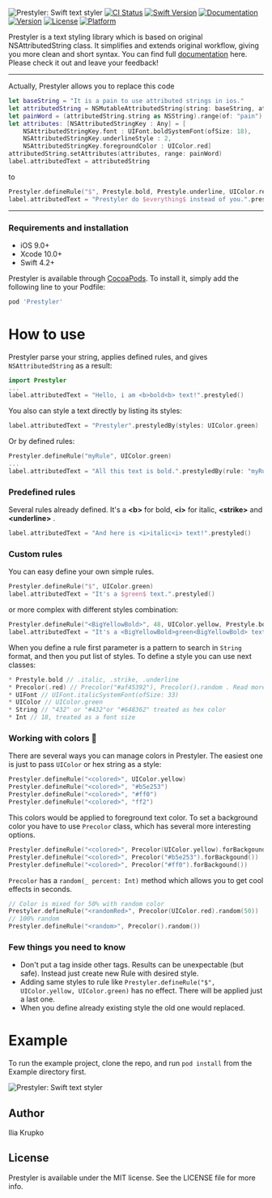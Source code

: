 ![Prestyler: Swift text styler](https://github.com/kruil/Prestyler/blob/master/logo.png?raw=true)
[![CI Status](https://img.shields.io/travis/kruil/Prestyler.svg?style=flat)](https://travis-ci.org/kruil/Prestyler)
[![Swift Version](https://img.shields.io/badge/language-swift%204.2-brightgreen.svg)](https://developer.apple.com/swift)
[![Documentation](https://github.com/kruil/Prestyler/blob/master/docs/badge.svg)](https://kruil.github.io/Prestyler)
[![Version](https://img.shields.io/cocoapods/v/Prestyler.svg?style=flat)](https://cocoapods.org/pods/Prestyler)
[![License](https://img.shields.io/cocoapods/l/Prestyler.svg?style=flat)](https://cocoapods.org/pods/Prestyler)
[![Platform](https://img.shields.io/cocoapods/p/Prestyler.svg?style=flat)](https://cocoapods.org/pods/Prestyler)

Prestyler is a text styling library which is based on original NSAttributedString class. It simplifies and extends original workflow, giving you more clean and short syntax. You can find full [documentation](https://kruil.github.io/Prestyler) here. Please check it out and leave your feedback! 

---

Actually, Prestyler allows you to replace this code
``` swift
let baseString = "It is a pain to use attributed strings in ios."
let attributedString = NSMutableAttributedString(string: baseString, attributes: nil)
let painWord = (attributedString.string as NSString).range(of: "pain")
let attributes: [NSAttributedStringKey : Any] = [
    NSAttributedStringKey.font : UIFont.boldSystemFont(ofSize: 18),
    NSAttributedStringKey.underlineStyle : 2,
    NSAttributedStringKey.foregroundColor : UIColor.red]
attributedString.setAttributes(attributes, range: painWord)
label.attributedText = attributedString
```
to
``` swift
Prestyler.defineRule("$", Prestyle.bold, Prestyle.underline, UIColor.red)
label.attributedText = "Prestyler do $everything$ instead of you.".prestyled()
```

---

### Requirements and installation

- iOS 9.0+
- Xcode 10.0+
- Swift 4.2+

Prestyler is available through [CocoaPods](https://cocoapods.org). To install
it, simply add the following line to your Podfile:

```ruby
pod 'Prestyler'
```

# How to use

Prestyler parse your string, applies defined rules, and gives `NSAttributedString` as a result:
``` swift
import Prestyler
...
label.attributedText = "Hello, i am <b>bold<b> text!".prestyled()
```
You also can style a text directly by listing its styles:
``` swift
label.attributedText = "Prestyler".prestyledBy(styles: UIColor.green)
```
Or by defined rules:
``` swift
Prestyler.defineRule("myRule", UIColor.green)
...
label.attributedText = "All this text is bold.".prestyledBy(rule: "myRule")
```

### Predefined rules
Several rules already defined. It's a **\<b>** for bold, **\<i>** for italic, **\<strike>** and **\<underline>** .
``` swift
label.attributedText = "And here is <i>italic<i> text!".prestyled()
```

### Custom rules
You can easy define your own simple rules.
``` swift
Prestyler.defineRule("$", UIColor.green)
label.attributedText = "It's a $green$ text.".prestyled()
```
or more complex with different styles combination:
``` swift
Prestyler.defineRule("<BigYellowBold>", 48, UIColor.yellow, Prestyle.bold)
label.attributedText = "It's a <BigYellowBold>green<BigYellowBold> text.".prestyled()
```
When you define a rule first parameter is a pattern to search in `String` format, and then you put list of styles. To define a style you can use next classes:
``` swift
* Prestyle.bold // .italic, .strike, .underline
* Precolor(.red) // Precolor("#af45392"), Precolor().random . Read more about colors below
* UIFont // UIFont.italicSystemFont(ofSize: 33)
* UIColor // UIColor.green
* String // "432" or "#432"or "#648362" treated as hex color
* Int // 18, treated as a font size
```

### Working with colors 🎨
There are several ways you can manage colors in Prestyler. The easiest one is just to pass `UIColor` or hex string as a style:
``` swift
Prestyler.defineRule("<colored>", UIColor.yellow)
Prestyler.defineRule("<colored>", "#b5e253")
Prestyler.defineRule("<colored>", "#ff0")
Prestyler.defineRule("<colored>", "ff2")
```
This colors would be applied to foreground text color. To set a background color you have to use `Precolor` class, which has several more interesting options.
``` swift
Prestyler.defineRule("<colored>", Precolor(UIColor.yellow).forBackgound())
Prestyler.defineRule("<colored>", Precolor("#b5e253").forBackgound())
Prestyler.defineRule("<colored>", Precolor("#ff0").forBackgound())
```
`Precolor` has a `random(_ percent: Int)` method which allows you to get cool effects in seconds.
``` swift
// Color is mixed for 50% with random color
Prestyler.defineRule("<randomRed>", Precolor(UIColor.red).random(50))
// 100% random
Prestyler.defineRule("<random>", Precolor().random())
```

### Few things you need to know

- Don't put a tag inside other tags. Results can be unexpectable (but safe). Instead just create new Rule with desired style.
- Adding same styles to rule like `Prestyler.defineRule("$", UIColor.yellow, UIColor.green)` has no effect. There will be applied just a last one.
- When you define already existing style the old one would replaced.

# Example
To run the example project, clone the repo, and run `pod install` from the Example directory first.

![Prestyler: Swift text styler](https://raw.githubusercontent.com/kruil/Prestyler/master/screenshot1.png?raw=true)

## Author

Ilia Krupko

## License

Prestyler is available under the MIT license. See the LICENSE file for more info.

